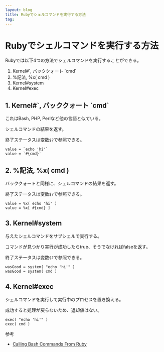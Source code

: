 ```yaml
---
layout: blog
title: Rubyでシェルコマンドを実行する方法
tag:
---
```


# Rubyでシェルコマンドを実行する方法

Rubyでは以下4つの方法でシェルコマンドを実行することができる。

1. Kernel#\`, バッククォート \`cmd\`
2. %記法, %x( cmd )
3. Kernel#system
4. Kernel#exec

## 1. Kernel#\`, バッククォート \`cmd\`

これはBash, PHP, Perlなど他の言語と似ている。

シェルコマンドの結果を返す。

終了ステータスは変数`$?`で参照できる。

~~~~
value = `echo 'hi'`
value = `#{cmd}`
~~~~

## 2. %記法, %x( cmd )

バッククォートと同様に、シェルコマンドの結果を返す。

終了ステータスは変数`$?`で参照できる。

~~~~
value = %x( echo 'hi' )
value = %x[ #{cmd} ]
~~~~

## 3. Kernel#system

与えたシェルコマンドをサブシェルで実行する。

コマンドが見つかり実行が成功したらtrue、そうでなければfalseを返す。

終了ステータスは変数`$?`で参照できる。

~~~~
wasGood = system( "echo 'hi'" )
wasGood = system( cmd )
~~~~

## 4. Kernel#exec

シェルコマンドを実行して実行中のプロセスを置き換える。

成功すると処理が戻らないため、返却値はない。

~~~~
exec( "echo 'hi'" )
exec( cmd )
~~~~

参考

- [Calling Bash Commands From Ruby](http://stackoverflow.com/questions/2232/calling-bash-commands-from-ruby)
